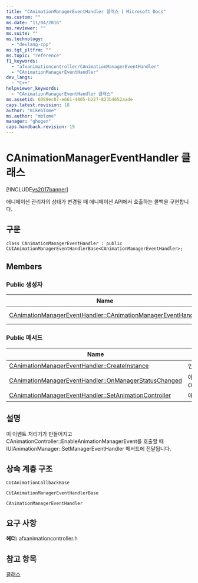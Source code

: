 ```yaml
---
title: "CAnimationManagerEventHandler 클래스 | Microsoft Docs"
ms.custom: ""
ms.date: "11/04/2016"
ms.reviewer: ""
ms.suite: ""
ms.technology: 
  - "devlang-cpp"
ms.tgt_pltfrm: ""
ms.topic: "reference"
f1_keywords: 
  - "afxanimationcontroller/CAnimationManagerEventHandler"
  - "CAnimationManagerEventHandler"
dev_langs: 
  - "C++"
helpviewer_keywords: 
  - "CAnimationManagerEventHandler 클래스"
ms.assetid: 6089ec07-e661-4805-b227-823b4652aade
caps.latest.revision: 18
author: "mikeblome"
ms.author: "mblome"
manager: "ghogen"
caps.handback.revision: 19
---
```

# CAnimationManagerEventHandler 클래스
[!INCLUDE[vs2017banner](../../assembler/inline/includes/vs2017banner.md)]

애니메이션 관리자의 상태가 변경될 때 애니메이션 API에서 호출하는 콜백을 구현합니다.  
  
## 구문  
  
```  
class CAnimationManagerEventHandler : public CUIAnimationManagerEventHandlerBase<CAnimationManagerEventHandler>;  
```  
  
## Members  
  
### Public 생성자  
  
|Name|설명|  
|----------|--------|  
|[CAnimationManagerEventHandler::CAnimationManagerEventHandler](../Topic/CAnimationManagerEventHandler::CAnimationManagerEventHandler.md)|`CAnimationManagerEventHandler` 개체를 생성합니다.|  
  
### Public 메서드  
  
|Name|설명|  
|----------|--------|  
|[CAnimationManagerEventHandler::CreateInstance](../Topic/CAnimationManagerEventHandler::CreateInstance.md)|인스턴스를 만들고 `CAnimationManagerEventHandler` 개체입니다.|  
|[CAnimationManagerEventHandler::OnManagerStatusChanged](../Topic/CAnimationManagerEventHandler::OnManagerStatusChanged.md)|애니메이션 관리자의 상태가 변경될 때 호출됩니다.  \(재정의 `CUIAnimationManagerEventHandlerBase::OnManagerStatusChanged`.\)|  
|[CAnimationManagerEventHandler::SetAnimationController](../Topic/CAnimationManagerEventHandler::SetAnimationController.md)|애니메이션 컨트롤러에 대한 포인터를 라우팅 이벤트에 저장합니다.|  
  
## 설명  
 이 이벤트 처리기가 만들어지고 CAnimationController::EnableAnimationManagerEvent를 호출할 때 IUIAnimationManager::SetManagerEventHandler 메서드에 전달됩니다.  
  
## 상속 계층 구조  
 `CUIAnimationCallbackBase`  
  
 `CUIAnimationManagerEventHandlerBase`  
  
 `CAnimationManagerEventHandler`  
  
## 요구 사항  
 **헤더:** afxanimationcontroller.h  
  
## 참고 항목  
 [클래스](../../mfc/reference/mfc-classes.md)